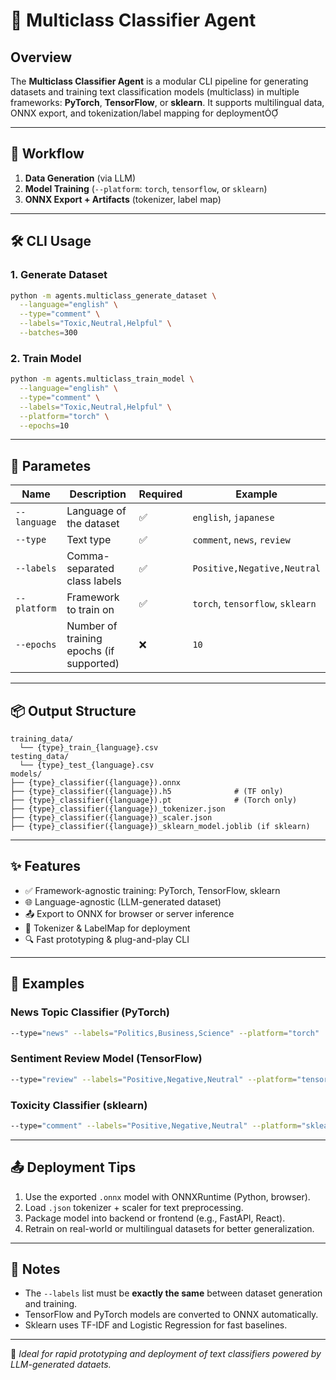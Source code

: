 # 🧠 Multiclass Classifier Agent

## Overview
The **Multiclass Classifier Agent** is a modular CLI pipeline for generating datasets and training text classification models (multiclass) in multiple frameworks: **PyTorch**, **TensorFlow**, or **sklearn**. It supports multilingual data, ONNX export, and tokenization/label mapping for deployment

---

## 🚀 Workflow

1. **Data Generation** (via LLM)
2. **Model Training** (`--platform`: `torch`, `tensorflow`, or `sklearn`)
3. **ONNX Export + Artifacts** (tokenizer, label map)

---

## 🛠️ CLI Usage

### 1. Generate Dataset
```bash
python -m agents.multiclass_generate_dataset \
  --language="english" \
  --type="comment" \
  --labels="Toxic,Neutral,Helpful" \
  --batches=300
```

### 2. Train Model
```bash
python -m agents.multiclass_train_model \
  --language="english" \
  --type="comment" \
  --labels="Toxic,Neutral,Helpful" \
  --platform="torch" \
  --epochs=10
```

---

## 🔧 Parametes

| Name             | Description                                | Required | Example                         |
|------------------|--------------------------------------------|----------|---------------------------------|
| `--language`     | Language of the dataset                    | ✅       | `english`, `japanese`           |
| `--type`         | Text type                                  | ✅       | `comment`, `news`, `review`     |
| `--labels`       | Comma-separated class labels               | ✅       | `Positive,Negative,Neutral`     |
| `--platform`     | Framework to train on                      | ✅       | `torch`, `tensorflow`, `sklearn`|
| `--epochs`       | Number of training epochs (if supported)   | ❌       | `10`                           |

---

## 📦 Output Structure

```
training_data/
  └── {type}_train_{language}.csv
testing_data/
  └── {type}_test_{language}.csv
models/
├── {type}_classifier({language}).onnx
├── {type}_classifier({language}).h5              # (TF only)
├── {type}_classifier({language}).pt              # (Torch only)
├── {type}_classifier({language})_tokenizer.json
├── {type}_classifier({language})_scaler.json
├── {type}_classifier({language})_sklearn_model.joblib (if sklearn)
```

---

## ✨ Features

- ✅ Framework-agnostic training: PyTorch, TensorFlow, sklearn
- 🌐 Language-agnostic (LLM-generated dataset)
- 📤 Export to ONNX for browser or server inference
- 🧩 Tokenizer & LabelMap for deployment
- 🔍 Fast prototyping & plug-and-play CLI

---

## 🧪 Examples

### News Topic Classifier (PyTorch)
```bash
--type="news" --labels="Politics,Business,Science" --platform="torch"
```

### Sentiment Review Model (TensorFlow)
```bash
--type="review" --labels="Positive,Negative,Neutral" --platform="tensorflow"
```

### Toxicity Classifier (sklearn)
```bash
--type="comment" --labels="Positive,Negative,Neutral" --platform="sklearn"
```

---

## 📤 Deployment Tips

1. Use the exported `.onnx` model with ONNXRuntime (Python, browser).
2. Load `.json` tokenizer + scaler for text preprocessing.
3. Package model into backend or frontend (e.g., FastAPI, React).
4. Retrain on real-world or multilingual datasets for better generalization.

---

## 📝 Notes

- The `--labels` list must be **exactly the same** between dataset generation and training.
- TensorFlow and PyTorch models are converted to ONNX automatically.
- Sklearn uses TF-IDF and Logistic Regression for fast baselines.

---

🔗 *Ideal for rapid prototyping and deployment of text classifiers powered by LLM-generated dataets.*

